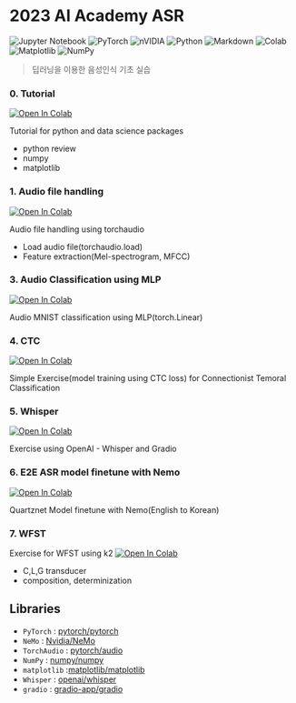# 2023 AI Academy ASR

![Jupyter Notebook](https://img.shields.io/badge/jupyter-%23FA0F00.svg?style=for-the-badge&logo=jupyter&logoColor=white)
![PyTorch](https://img.shields.io/badge/PyTorch-%23EE4C2C.svg?style=for-the-badge&logo=PyTorch&logoColor=white)
![nVIDIA](https://img.shields.io/badge/nVIDIA-%2376B900.svg?style=for-the-badge&logo=nVIDIA&logoColor=white)
![Python](https://img.shields.io/badge/python-3670A0?style=for-the-badge&logo=python&logoColor=ffdd54)
![Markdown](https://img.shields.io/badge/markdown-%23000000.svg?style=for-the-badge&logo=markdown&logoColor=white)
![Colab](https://img.shields.io/badge/Colab-F9AB00?style=for-the-badge&logo=googlecolab&color=525252)
![Matplotlib](https://img.shields.io/badge/Matplotlib-%23ffffff.svg?style=for-the-badge&logo=Matplotlib&logoColor=black)
![NumPy](https://img.shields.io/badge/numpy-%23013243.svg?style=for-the-badge&logo=numpy&logoColor=white)

> 딥러닝을 이용한 음성인식 기초 실습

### 0. Tutorial
<a href="https://colab.research.google.com/github/june-oh/2023_AI_Academy_ASR/blob/main/0_tutorial.ipynb" ><img src="https://colab.research.google.com/assets/colab-badge.svg" alt="Open In Colab"/></a>

Tutorial for python and data science packages
- python review
- numpy
- matplotlib

### 1. Audio file handling
<a href="https://colab.research.google.com/github/june-oh/2023_AI_Academy_ASR/blob/main/1_Audio_file_handling_using_torchaudio.ipynb" ><img src="https://colab.research.google.com/assets/colab-badge.svg" alt="Open In Colab"/></a>

Audio file handling using torchaudio
- Load audio file(torchaudio.load)
- Feature extraction(Mel-spectrogram, MFCC)

### 3. Audio Classification using MLP
<a href="https://colab.research.google.com/github/june-oh/2023_AI_Academy_ASR/blob/main/3_Audio_Classification_using_MLP.ipynb"><img src="https://colab.research.google.com/assets/colab-badge.svg" alt="Open In Colab"/></a>

Audio MNIST classification using MLP(torch.Linear)

### 4. CTC
<a href="https://colab.research.google.com/github/june-oh/2023_AI_Academy_ASR/blob/main/4_CTC.ipynb"><img src="https://colab.research.google.com/assets/colab-badge.svg" alt="Open In Colab"/></a>

Simple Exercise(model training using CTC loss) for Connectionist Temoral Classification 

### 5. Whisper
<a href="https://colab.research.google.com/github/june-oh/2023_AI_Academy_ASR/blob/main/5_whisper.ipynb" ><img src="https://colab.research.google.com/assets/colab-badge.svg" alt="Open In Colab"/></a>

Exercise using OpenAI - Whisper and Gradio

### 6. E2E ASR model finetune with Nemo
<a href="https://colab.research.google.com/github/june-oh/2023_AI_Academy_ASR/blob/main/6_nemo_finetuning.ipynb"><img src="https://colab.research.google.com/assets/colab-badge.svg" alt="Open In Colab"/></a>

Quartznet Model finetune with Nemo(English to Korean)

### 7. WFST 
Exercise for WFST using k2
<a href="https://colab.research.google.com/github/june-oh/2023_AI_Academy_ASR/blob/main/7_WFST.ipynb"><img src="https://colab.research.google.com/assets/colab-badge.svg" alt="Open In Colab"/></a>

- C,L,G transducer
- composition, determinization

## Libraries
- `PyTorch` : [pytorch/pytorch]( https://github.com/pytorch/pytorch )
- `NeMo` : [Nvidia/NeMo](https://github.com/NVIDIA/NeMo)
- `TorchAudio` : [pytorch/audio](https://github.com/pytorch/audio) 
- `NumPy` : [numpy/numpy](https://github.com/numpy/numpy)
- `matplotlib` :[matplotlib/matplotlib](https://github.com/matplotlib/matplotlib)
- `Whisper` : [openai/whisper](https://github.com/openai/whisper)
- `gradio` : [gradio-app/gradio](https://github.com/gradio-app/gradio)
